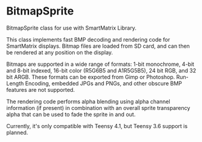 # BitmapSprite
BitmapSprite class for use with SmartMatrix Library.

This class implements fast BMP decoding and rendering code for SmartMatrix displays. Bitmap files are loaded from SD card, and can then be rendered at any position on the display.

Bitmaps are supported in a wide range of formats: 1-bit monochrome, 4-bit and 8-bit indexed, 16-bit color (R5G6B5 and A1R5G5B5), 24 bit RGB, and 32 bit ARGB. These formats can be exported from Gimp or Photoshop. Run-Length Encoding, embedded JPGs and PNGs, and other obscure BMP features are not supported.

The rendering code performs alpha blending using alpha channel information (if present) in combination with an overall sprite transparency alpha that can be used to fade the sprite in and out.

Currently, it's only compatible with Teensy 4.1, but Teensy 3.6 support is planned.
